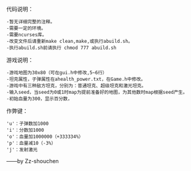 代码说明：

    -暂无详细完整的注释。
    -需要一定的环境。
    -需要ncurses库。
    -改变文件后请重新make clean,make,或执行abuild.sh。
    -执行abuild.sh前请执行 chmod 777 abuild.sh

游戏说明：

    -游戏地图为30x80（可在gui.h中修改,5~6行）
    -坦克属性，子弹属性在ahealth_power.txt，在Game.h中修改。
    -游戏中有三种敌方坦克，分别为：普通坦克、超级坦克和激光坦克。
    -输入seed，当seed为0或1时map为提前准备好的地图，为其他数时map根据seed产生。
    -初始血量为300，显示百分数，

作弊键：

    'u'：子弹数加1000
    'i'：分数加1000
    'o'：血量加1000000（+333334%）
    'p'：血量减10（-3%）
    'j'：发射激光

——by Zz-shouchen
